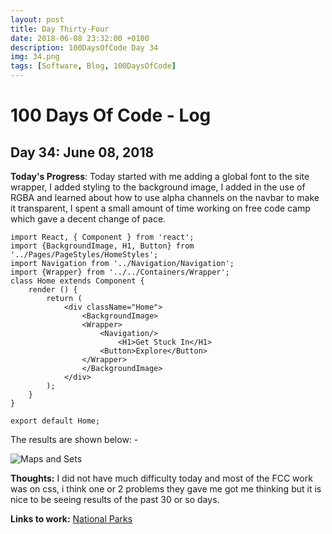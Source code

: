 ```yaml
---
layout: post
title: Day Thirty-Four
date: 2018-06-08 23:32:00 +0100
description: 100DaysOfCode Day 34
img: 34.png
tags: [Software, Blog, 100DaysOfCode]
---
```


# 100 Days Of Code - Log

## Day 34: June 08, 2018

**Today's Progress**: Today started with me adding a global font to the site wrapper, I added styling to the background image, I added in the use of RGBA and learned about how to use alpha channels on the navbar to make it transparent, I spent a small amount of time working on free code camp which gave a decent change of pace.

    import React, { Component } from 'react';
    import {BackgroundImage, H1, Button} from '../Pages/PageStyles/HomeStyles';
    import Navigation from '../Navigation/Navigation';
    import {Wrapper} from '../../Containers/Wrapper';
    class Home extends Component {
        render () {
            return (
                <div className="Home">
                    <BackgroundImage>
                    <Wrapper>
                        <Navigation/>
                            <H1>Get Stuck In</H1>
                        <Button>Explore</Button>
                    </Wrapper>
                    </BackgroundImage>
                </div>
            );
        }
    }

    export default Home;
The results are shown below: -

![Maps and Sets]({{site.baseurl}}/assets/img/comparison.jpg)

**Thoughts:** I did not have much difficulty today and most of the FCC work was on css, i think one or 2 problems they gave me got me thinking but it is nice to be seeing results of the past 30 or so days.

**Links to work:**
[National Parks](https://github.com/NathanScott85/national-parks/commits/master)
